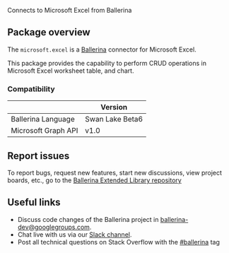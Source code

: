 Connects to Microsoft Excel from Ballerina

## Package overview
The `microsoft.excel` is a [Ballerina](https://ballerina.io/) connector for Microsoft Excel.

This package provides the capability to perform CRUD operations in Microsoft Excel worksheet table, and chart.

### Compatibility
|                     | Version         |
|---------------------|-----------------|
| Ballerina Language  | Swan Lake Beta6 |
| Microsoft Graph API | v1.0            |

## Report issues
To report bugs, request new features, start new discussions, view project boards, etc., go to the [Ballerina Extended Library repository](https://github.com/ballerina-platform/ballerina-extended-library)

## Useful links
- Discuss code changes of the Ballerina project in [ballerina-dev@googlegroups.com](mailto:ballerina-dev@googlegroups.com).
- Chat live with us via our [Slack channel](https://ballerina.io/community/slack/).
- Post all technical questions on Stack Overflow with the [#ballerina](https://stackoverflow.com/questions/tagged/ballerina) tag
